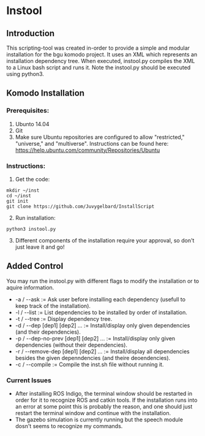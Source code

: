 # Instool
## Introduction
This scripting-tool was created in-order to provide a simple and modular installation for the bgu komodo project.
It uses an XML which represents an installation dependency tree.
When executed, instool.py compiles the XML to a Linux bash script and runs it.
Note the instool.py should be executed using python3.

## Komodo Installation

### Prerequisites:
1. Ubunto 14.04
2. Git
3. Make sure Ubuntu repositories are configured to allow "restricted," "universe," and "multiverse".
Instructions can be found here: https://help.ubuntu.com/community/Repositories/Ubuntu


### Instructions:
1. Get the code:

```
mkdir ~/inst
cd ~/inst
git init
git clone https://github.com/Juvygelbard/InstallScript
```

2. Run installation:
```
python3 instool.py
```

3. Different components of the installation require your approval, so don't just leave it and go!

## Added Control

You may run the instool.py with different flags to modify the installation or to aquire information.

- -a / --ask := Ask user before installing each dependency (usefull to keep track of the installation).
- -l / --list := List dependencies to be installed by order of installation.
- -t / --tree := Display dependency tree.
- -d / --dep [dep1] [dep2] ... := Install/display only given dependencies (and their dependencies).
- -p / --dep-no-prev [dep1] [dep2] ... := Install/display only given dependencies (without their dependencies).
- -r / --remove-dep [dep1] [dep2] ... := Install/display all dependencies besides the given depenndencies (and theire deoendencies).
- -c / --compile := Compile the inst.sh file without running it.

### Current Issues
- After installing ROS Indigo, the terminal window should be restarted in order for it to recognize ROS and catkin tools. If the installation runs into an error at some point this is probably the reason, and one should just restart the terminal window and continue with the installation.
- The gazebo simulation is currently running but the speech module dosn't seems to recognize my commands.
